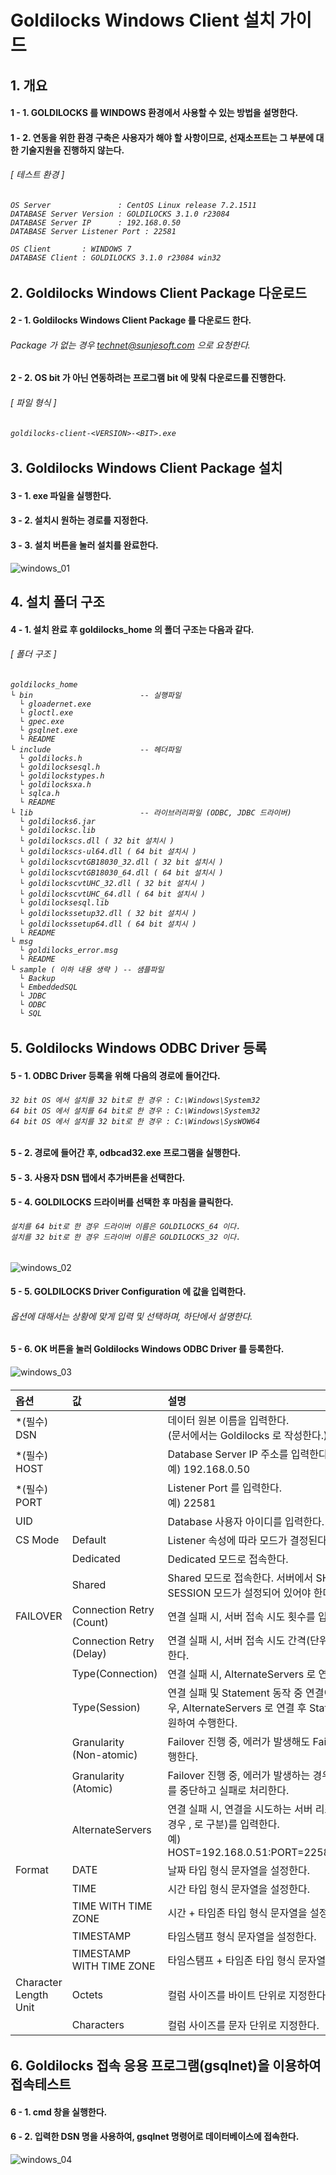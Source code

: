# Goldilocks Windows Client 설치 가이드

## 1. 개요

#### 1 - 1. GOLDILOCKS 를 WINDOWS 환경에서 사용할 수 있는 방법을 설명한다.

#### 1 - 2. 연동을 위한 환경 구축은 사용자가 해야 할 사항이므로, 선재소프트는 그 부분에 대한 기술지원을 진행하지 않는다.


###### [ 테스트 환경 ]

<h6>

    OS Server               : CentOS Linux release 7.2.1511
    DATABASE Server Version : GOLDILOCKS 3.1.0 r23084
    DATABASE Server IP      : 192.168.0.50
    DATABASE Server Listener Port : 22581

    OS Client       : WINDOWS 7
    DATABASE Client : GOLDILOCKS 3.1.0 r23084 win32

</h6>

## 2. Goldilocks Windows Client Package 다운로드

#### 2 - 1. Goldilocks Windows Client Package 를 다운로드 한다.<br/>
###### Package 가 없는 경우 technet@sunjesoft.com 으로 요청한다.

#### 2 - 2. OS bit 가 아닌 연동하려는 프로그램 bit 에 맞춰 다운로드를 진행한다.

###### [ 파일 형식 ]

<h6>

    goldilocks-client-<VERSION>-<BIT>.exe

</h6>

## 3. Goldilocks Windows Client Package 설치

#### 3 - 1. exe 파일을 실행한다.

#### 3 - 2. 설치시 원하는 경로를 지정한다.

#### 3 - 3. 설치 버튼을 눌러 설치를 완료한다.

![windows_01](https://user-images.githubusercontent.com/9734988/33203716-5da07cae-d144-11e7-85e1-20fa07f5d9cd.jpg)

## 4. 설치 폴더 구조

#### 4 - 1. 설치 완료 후 goldilocks_home 의 폴더 구조는 다음과 같다.

###### [ 폴더 구조 ]

<h6>

    goldilocks_home
    └ bin                        -- 실행파일
      └ gloadernet.exe
      └ gloctl.exe
      └ gpec.exe
      └ gsqlnet.exe
      └ README
    └ include                    -- 헤더파일
      └ goldilocks.h
      └ goldilocksesql.h
      └ goldilockstypes.h
      └ goldilocksxa.h
      └ sqlca.h
      └ README
    └ lib                        -- 라이브러리파일 (ODBC, JDBC 드라이버)
      └ goldilocks6.jar
      └ goldilocksc.lib
      └ goldilockscs.dll ( 32 bit 설치시 )
      └ goldilockscs-ul64.dll ( 64 bit 설치시 )
      └ goldilockscvtGB18030_32.dll ( 32 bit 설치시 )
      └ goldilockscvtGB18030_64.dll ( 64 bit 설치시 )
      └ goldilockscvtUHC_32.dll ( 32 bit 설치시 )
      └ goldilockscvtUHC_64.dll ( 64 bit 설치시 )
      └ goldilocksesql.lib
      └ goldilockssetup32.dll ( 32 bit 설치시 )
      └ goldilockssetup64.dll ( 64 bit 설치시 )
      └ README
    └ msg
      └ goldilocks_error.msg
      └ README
    └ sample ( 이하 내용 생략 ) -- 샘플파일
      └ Backup
      └ EmbeddedSQL
      └ JDBC
      └ ODBC
      └ SQL

</h6>

## 5. Goldilocks Windows ODBC Driver 등록

#### 5 - 1. ODBC Driver 등록을 위해 다음의 경로에 들어간다.

<h6>

    32 bit OS 에서 설치를 32 bit로 한 경우 : C:\Windows\System32
    64 bit OS 에서 설치를 64 bit로 한 경우 : C:\Windows\System32
    64 bit OS 에서 설치를 32 bit로 한 경우 : C:\Windows\SysWOW64

</h6>

#### 5 - 2. 경로에 들어간 후, odbcad32.exe 프로그램을 실행한다.

#### 5 - 3. 사용자 DSN 탭에서 추가버튼을 선택한다.

#### 5 - 4. GOLDILOCKS 드라이버를 선택한 후 마침을 클릭한다.

<h6>

    설치를 64 bit로 한 경우 드라이버 이름은 GOLDILOCKS_64 이다.
    설치를 32 bit로 한 경우 드라이버 이름은 GOLDILOCKS_32 이다.

</h6>

![windows_02](https://user-images.githubusercontent.com/9734988/33203841-c818802c-d144-11e7-9b6f-eedd37beb7ac.jpg)

#### 5 - 5. GOLDILOCKS Driver Configuration 에 값을 입력한다.<br/>
###### 옵션에 대해서는 상황에 맞게 입력 및 선택하며, 하단에서 설명한다.

#### 5 - 6. OK 버튼을 눌러 Goldilocks Windows ODBC Driver 를 등록한다.

![windows_03](https://user-images.githubusercontent.com/9734988/33203850-d02efc82-d144-11e7-87d5-e604688fd7df.jpg)

<h6>

| 옵션 | 값 | 설명 |
|:--  |:-- |:-- |
|*(필수) DSN         ||데이터 원본 이름을 입력한다.<br/>(문서에서는 Goldilocks 로 작성한다.)|
|*(필수) HOST        ||Database Server IP 주소를 입력한다. <br/>예) 192.168.0.50|
|*(필수) PORT        ||Listener Port 를 입력한다. <br/>예) 22581|
|UID         ||Database 사용자 아이디를 입력한다.|
|CS Mode     |Default|Listener 속성에 따라 모드가 결정된다.|
|            |Dedicated|Dedicated 모드로 접속한다.|
|            |Shared|Shared 모드로 접속한다. 서버에서 SHARED SESSION 모드가 설정되어 있어야 한다.|
|FAILOVER|Connection Retry<br/>(Count)|연결 실패 시, 서버 접속 시도 횟수를 입력한다.|
|        |Connection Retry<br/>(Delay)|연결 실패 시, 서버 접속 시도 간격(단위 : 초)를 입력한다.|
|        |Type(Connection)|연결 실패 시, AlternateServers 로 연결한다.|
|        |Type(Session)   |연결 실패 및 Statement 동작 중 연결이 끊어진 경우, AlternateServers 로 연결 후 Statement 를 복원하여 수행한다.|
|        |Granularity<br/>(Non-atomic)|Failover 진행 중, 에러가 발생해도 Failover 를 진행한다.|
|        |Granularity<br/>(Atomic) | Failover 진행 중, 에러가 발생하는 경우 Failover 를 중단하고 실패로 처리한다.|
|        |AlternateServers| 연결 실패 시, 연결을 시도하는 서버 리스트(다중일 경우 , 로 구분)를 입력한다. <br/>예) HOST=192.168.0.51:PORT=22581,HOST=...|
|Format  |DATE|날짜 타입 형식 문자열을 설정한다.|
|        |TIME|시간 타입 형식 문자열을 설정한다.|
|        |TIME WITH TIME ZONE|시간 + 타임존 타입 형식 문자열을 설정한다.|
|        |TIMESTAMP|타임스탬프 형식 문자열을 설정한다.|
|        |TIMESTAMP WITH TIME ZONE|타임스탬프 + 타임존 타입 형식 문자열을 설정한다.|
|Character Length Unit|Octets|컬럼 사이즈를 바이트 단위로 지정한다.|
|       |Characters|컬럼 사이즈를 문자 단위로 지정한다.|

</h6>

## 6. Goldilocks 접속 응용 프로그램(gsqlnet)을 이용하여 접속테스트

#### 6 - 1. cmd 창을 실행한다.

#### 6 - 2. 입력한 DSN 명을 사용하여, gsqlnet 명령어로 데이터베이스에 접속한다.

![windows_04](https://user-images.githubusercontent.com/9734988/33203885-f4c385f4-d144-11e7-91f3-c93647354548.jpg)
